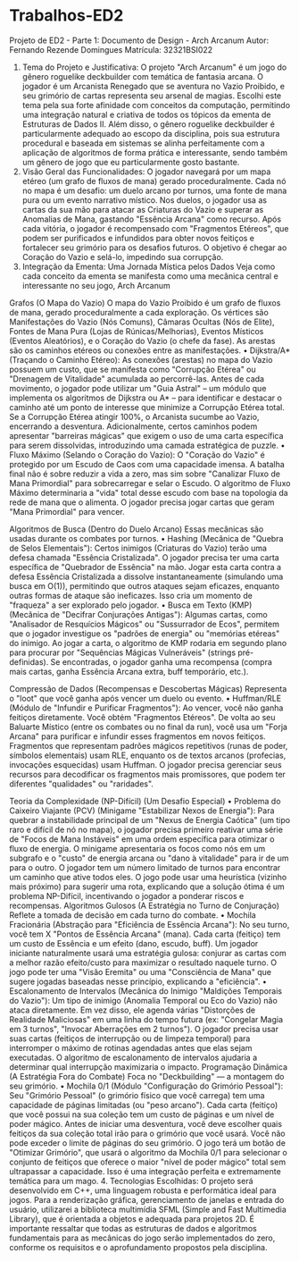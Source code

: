 # Trabalhos-ED2
Projeto de ED2 - Parte 1: Documento de Design -
Arch Arcanum
Autor: Fernando Rezende Domingues Matrícula: 32321BSI022
1. Tema do Projeto e Justificativa:
O projeto "Arch Arcanum" é um jogo do gênero roguelike deckbuilder com temática de fantasia arcana. O jogador é um Arcanista Renegado que se aventura no Vazio Proibido, e seu grimório de cartas representa seu arsenal de magias. Escolhi este tema pela sua forte afinidade com conceitos da computação, permitindo uma integração natural e criativa de todos os tópicos da ementa de Estruturas de Dados II. Além disso, o gênero roguelike deckbuilder é particularmente adequado ao escopo da disciplina, pois sua estrutura procedural e baseada em sistemas se alinha perfeitamente com a aplicação de algoritmos de forma prática e interessante, sendo também um gênero de jogo que eu particularmente gosto bastante.
2. Visão Geral das Funcionalidades:
O jogador navegará por um mapa etéreo (um grafo de fluxos de mana) gerado proceduralmente. Cada nó no mapa é um desafio: um duelo arcano por turnos, uma fonte de mana pura ou um evento narrativo místico. Nos duelos, o jogador usa as cartas da sua mão para atacar as Criaturas do Vazio e superar as Anomalias de Mana, gastando "Essência Arcana" como recurso. Após cada vitória, o jogador é recompensado com "Fragmentos Etéreos", que podem ser purificados e infundidos para obter novos feitiços e fortalecer seu grimório para os desafios futuros. O objetivo é chegar ao Coração do Vazio e selá-lo, impedindo sua corrupção.
3. Integração da Ementa: Uma Jornada Mística pelos Dados
Veja como cada conceito da ementa se manifesta como uma mecânica central e interessante no seu jogo, Arch Arcanum

Grafos (O Mapa do Vazio)
O mapa do Vazio Proibido é um grafo de fluxos de mana, gerado proceduralmente a cada exploração. Os vértices são Manifestações do Vazio (Nós Comuns), Câmaras Ocultas (Nós de Elite), Fontes de Mana Pura (Lojas de Rúnicas/Melhorias), Eventos Místicos (Eventos Aleatórios), e o Coração do Vazio (o chefe da fase). As arestas são os caminhos etéreos ou conexões entre as manifestações.
•	Dijkstra/A* (Traçando o Caminho Etéreo): As conexões (arestas) no mapa do Vazio possuem um custo, que se manifesta como "Corrupção Etérea" ou "Drenagem de Vitalidade" acumulada ao percorrê-las. Antes de cada movimento, o jogador pode utilizar um "Guia Astral" – um módulo que implementa os algoritmos de Dijkstra ou A* – para identificar e destacar o caminho até um ponto de interesse que minimize a Corrupção Etérea total. Se a Corrupção Etérea atingir 100%, o Arcanista sucumbe ao Vazio, encerrando a desventura. Adicionalmente, certos caminhos podem apresentar "barreiras mágicas" que exigem o uso de uma carta específica para serem dissolvidas, introduzindo uma camada estratégica de puzzle.
•	Fluxo Máximo (Selando o Coração do Vazio): O "Coração do Vazio" é protegido por um Escudo de Caos com uma capacidade imensa. A batalha final não é sobre reduzir a vida a zero, mas sim sobre "Canalizar Fluxo de Mana Primordial" para sobrecarregar e selar o Escudo. O algoritmo de Fluxo Máximo determinaria a "vida" total desse escudo com base na topologia da rede de mana que o alimenta. O jogador precisa jogar cartas que geram "Mana Primordial" para vencer.

Algoritmos de Busca (Dentro do Duelo Arcano)
Essas mecânicas são usadas durante os combates por turnos.
•	Hashing (Mecânica de "Quebra de Selos Elementais"): Certos inimigos (Criaturas do Vazio) terão uma defesa chamada "Essência Cristalizada". O jogador precisa ter uma carta específica de "Quebrador de Essência" na mão. Jogar esta carta contra a defesa Essência Cristalizada a dissolve instantaneamente (simulando uma busca em O(1)), permitindo que outros ataques sejam eficazes, enquanto outras formas de ataque são ineficazes. Isso cria um momento de "fraqueza" a ser explorado pelo jogador.
•	Busca em Texto (KMP) (Mecânica de "Decifrar Conjurações Antigas"): Algumas cartas, como "Analisador de Resquícios Mágicos" ou "Sussurrador de Ecos", permitem que o jogador investigue os "padrões de energia" ou "memórias etéreas" do inimigo. Ao jogar a carta, o algoritmo de KMP rodaria em segundo plano para procurar por "Sequências Mágicas Vulneráveis" (strings pré-definidas). Se encontradas, o jogador ganha uma recompensa (compra mais cartas, ganha Essência Arcana extra, buff temporário, etc.).

Compressão de Dados (Recompensas e Descobertas Mágicas)
Representa o "loot" que você ganha após vencer um duelo ou evento.
•	Huffman/RLE (Módulo de "Infundir e Purificar Fragmentos"): Ao vencer, você não ganha feitiços diretamente. Você obtém "Fragmentos Etéreos". De volta ao seu Baluarte Místico (entre os combates ou no final da run), você usa um "Forja Arcana" para purificar e infundir esses fragmentos em novos feitiços. Fragmentos que representam padrões mágicos repetitivos (runas de poder, símbolos elementais) usam RLE, enquanto os de textos arcanos (profecias, invocações esquecidas) usam Huffman. O jogador precisa gerenciar seus recursos para decodificar os fragmentos mais promissores, que podem ter diferentes "qualidades" ou "raridades".

Teoria da Complexidade (NP-Difícil) (Um Desafio Especial)
•	Problema do Caixeiro Viajante (PCV) (Minigame "Estabilizar Nexos de Energia"): Para quebrar a instabilidade principal de um "Nexus de Energia Caótica" (um tipo raro e difícil de nó no mapa), o jogador precisa primeiro reativar uma série de "Focos de Mana Instáveis" em uma ordem específica para otimizar o fluxo de energia. O minigame apresentaria os focos como nós em um subgrafo e o "custo" de energia arcana ou "dano à vitalidade" para ir de um para o outro. O jogador tem um número limitado de turnos para encontrar um caminho que ative todos eles. O jogo pode usar uma heurística (vizinho mais próximo) para sugerir uma rota, explicando que a solução ótima é um problema NP-Difícil, incentivando o jogador a ponderar riscos e recompensas.
Algoritmos Gulosos (A Estratégia no Turno de Conjuração)
Reflete a tomada de decisão em cada turno do combate.
•	Mochila Fracionária (Abstração para "Eficiência de Essência Arcana"): No seu turno, você tem X "Pontos de Essência Arcana" (mana). Cada carta (feitiço) tem um custo de Essência e um efeito (dano, escudo, buff). Um jogador iniciante naturalmente usará uma estratégia gulosa: conjurar as cartas com a melhor razão efeito/custo para maximizar o resultado naquele turno. O jogo pode ter uma "Visão Eremita" ou uma "Consciência de Mana" que sugere jogadas baseadas nesse princípio, explicando a "eficiência".
•	Escalonamento de Intervalos (Mecânica do Inimigo "Maldições Temporais do Vazio"): Um tipo de inimigo (Anomalia Temporal ou Eco do Vazio) não ataca diretamente. Em vez disso, ele agenda várias "Distorções de Realidade Maliciosas" em uma linha do tempo futura (ex: "Congelar Magia em 3 turnos", "Invocar Aberrações em 2 turnos"). O jogador precisa usar suas cartas (feitiços de interrupção ou de limpeza temporal) para interromper o máximo de rotinas agendadas antes que elas sejam executadas. O algoritmo de escalonamento de intervalos ajudaria a determinar qual interrupção maximizaria o impacto.
Programação Dinâmica (A Estratégia Fora do Combate)
Foca no "Deckbuilding" — a montagem do seu grimório.
•	Mochila 0/1 (Módulo "Configuração do Grimório Pessoal"): Seu "Grimório Pessoal" (o grimório físico que você carrega) tem uma capacidade de páginas limitadas (ou "peso arcano"). Cada carta (feitiço) que você possui na sua coleção tem um custo de páginas e um nível de poder mágico. Antes de iniciar uma desventura, você deve escolher quais feitiços da sua coleção total irão para o grimório que você usará. Você não pode exceder o limite de páginas do seu grimório. O jogo terá um botão de "Otimizar Grimório", que usará o algoritmo da Mochila 0/1 para selecionar o conjunto de feitiços que oferece o maior "nível de poder mágico" total sem ultrapassar a capacidade. Isso é uma integração perfeita e extremamente temática para um mago.
4. Tecnologias Escolhidas:
O projeto será desenvolvido em C++, uma linguagem robusta e performática ideal para jogos. Para a renderização gráfica, gerenciamento de janelas e entrada do usuário, utilizarei a biblioteca multimídia SFML (Simple and Fast Multimedia Library), que é orientada a objetos e adequada para projetos 2D. É importante ressaltar que todas as estruturas de dados e algoritmos fundamentais para as mecânicas do jogo serão implementados do zero, conforme os requisitos e o aprofundamento propostos pela disciplina.
